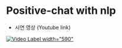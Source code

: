 # Positive-chat with nlp

* 시연 영상 (Youtube link)

[![Video Label width="590"](https://user-images.githubusercontent.com/18053479/101383783-e633ca80-38fc-11eb-8809-aa7afba42389.PNG)](https://youtu.be/mhc3Qf3GtWY)

